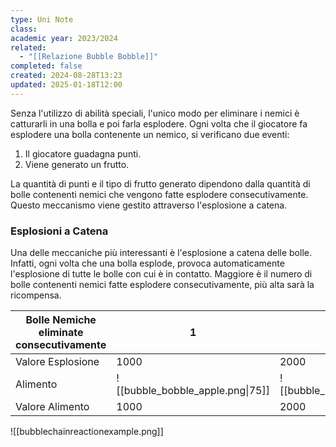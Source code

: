 ```yaml
---
type: Uni Note
class: 
academic year: 2023/2024
related:
  - "[[Relazione Bubble Bobble]]"
completed: false
created: 2024-08-28T13:23
updated: 2025-01-18T12:00
---
```

Senza l'utilizzo di abilità speciali, l'unico modo per eliminare i nemici è catturarli in una bolla e poi farla esplodere. Ogni volta che il giocatore fa esplodere una bolla contenente un nemico, si verificano due eventi:

1. Il giocatore guadagna punti.
2. Viene generato un frutto.

La quantità di punti e il tipo di frutto generato dipendono dalla quantità di bolle contenenti nemici che vengono fatte esplodere consecutivamente. Questo meccanismo viene gestito attraverso l'esplosione a catena.

### Esplosioni a Catena

Una delle meccaniche più interessanti è l'esplosione a catena delle bolle. Infatti, ogni volta che una bolla esplode, provoca automaticamente l'esplosione di tutte le bolle con cui è in contatto. Maggiore è il numero di bolle contenenti nemici fatte esplodere consecutivamente, più alta sarà la ricompensa.

| Bolle Nemiche eliminate consecutivamente | 1                                | 2                                 | 3                                | 4                                    | 5                                 | 6                                   | 7                                 |
| ---------------------------------------- | -------------------------------- | --------------------------------- | -------------------------------- | ------------------------------------ | --------------------------------- | ----------------------------------- | --------------------------------- |
| Valore Esplosione                        | 1000                             | 2000                              | 4000                             | 8000                                 | 16,000                            | 32,000                              | 64,000                            |
| Alimento                                 | ![[bubble_bobble_apple.png\|75]] | ![[bubble_bobble_pepper.png\|75]] | ![[bubble_bobble_grape.png\|75]] | ![[bubble_bobble_Persimmon.png\|75]] | ![[bubble_bobble_cherry.png\|75]] | ![[bubble_bobble_mushroom.png\|75]] | ![[bubble_bobble_banana.png\|75]] |
| Valore Alimento                          | 1000                             | 2000                              | 3000                             | 4000                                 | 5000                              | 6000                                | 7000                              |
![[bubblechainreactionexample.png]]